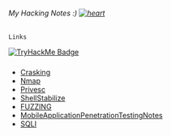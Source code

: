 ###### My Hacking Notes :) [![heart](https://github.githubassets.com/images/icons/emoji/unicode/2764.png)](https://www.youtube.com/@SplitUnknown) 

```
Links
```
[![TryHackMe Badge](https://tryhackme-badges.s3.amazonaws.com/SplitUnknown.png)](https://tryhackme.com/p/SplitUnknown)


###

- [Crasking](./Crasking.md)
- [Nmap](Nmap.md)
- [Privesc](Privesc/Privesc.md)
- [ShellStabilize](./ShellStabilize.md)
- [FUZZING](./FUZZING.md)
- [MobileApplicationPenetrationTestingNotes](./MobileApplicationPenetrationTestingNotes/README.md)
- [SQLI](SQL_Injection/SQLI.md)
